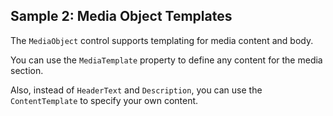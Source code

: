 ## Sample 2: Media Object Templates

The `MediaObject` control supports templating for media content and body. 

You can use the `MediaTemplate` property to define any content for the media section.

Also, instead of `HeaderText` and `Description`, you can use the `ContentTemplate` to specify your own content.
